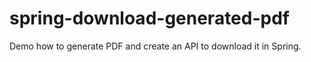 # spring-download-generated-pdf
Demo how to generate PDF and create an API to download it in Spring.
